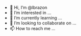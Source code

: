 - 👋 Hi, I’m @lbrazon
- 👀 I’m interested in ...
- 🌱 I’m currently learning ...
- 💞️ I’m looking to collaborate on ...
- 📫 How to reach me ...

<!---
lbrazon/lbrazon is a ✨ special ✨ repository because its `README.md` (this file) appears on your GitHub profile.
You can click the Preview link to take a look at your changes.
--->
